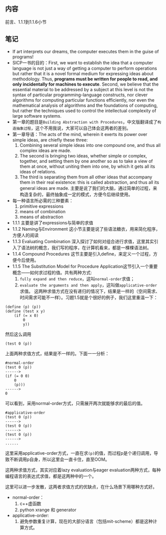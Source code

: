 ## 内容

前言、1.1.1到1.1.6小节

## 笔记

- If art interprets our dreams, the computer executes them in the guise of programs!
- SICP一书的目的：First, we want to establish the idea that a computer language is not just a way of getting a computer to perform operations but rather that it is a novel formal medium for expressing ideas about methodology. Thus, **programs must be written for people to read, and only incidentally for machines to execute**. Second, we believe that the essential material to be addressed by a subject at this level is not the syntax of particular programming-language constructs, nor clever algorithms for computing particular functions efficiently, nor even the mathematical analysis of algorithms and the foundations of computing, but rather the techniques used to control the intellectual complexity of large software systems.
- 第一章的题目是`Building Abstraction with Procedures`，中文版翻译成了`构造抽象过程`，这个不用我说，大家可以自己体会这两者的差别。
- 第一章导语：The acts of the mind, wherein it exerts its power over simple ideas, are chiefly these three: 
    1. Combining several simple ideas into one compound one, and thus all complex ideas are made. 
    2. The second is bringing two ideas, whether simple or complex, together, and setting them by one another so as to take a view of them at once, without uniting them into one, by which it gets all its ideas of relations. 
    3. The third is separating them from all other ideas that accompany them in their real existence: this is called abstraction, and thus all its general ideas are made. 主要是说了我们的大脑，通过简单的过程，来构造复杂的，最终抽象成一定的模式，方便今后继续使用。
- 每一种语言所必需的三种要素：
    1. primitive expressions 
    2. means of combination 
    3. means of abstraction
- 1.1.1 主要是讲了expressions与简单的求值
- 1.1.2 Naming与Environment 这小节主要是说了些语法糖衣，用来简化程序，方便人的阅读
- 1.1.3 Evaluating Combination 深入探讨了如何对组合进行求值，这里其实引入了语法树的概念，我们写的程序，在计算机看来，都是一棵棵语法树。
- 1.1.4 Compound Procedures 这节主要是引入define，来定义一个过程，方便今后使用。
- 1.1.5 The Substitution Model for Procedure Application这节引入一个重要概念——如何求过程的值。共有两种方式:
    1. `fully expand and then reduce`，这叫`normal-order`求值；
    2. `evaluate the arguments and then apply`，这叫做`applicative-order`求值。
这两种求值方式在没有递归的情况下，结果是一样的（空间需求、时间需求可能不一样）。习题1.5就是个很好的例子，我们这里重温一下：
```
(define (p) (p))
(define (test x y) 
    (if (= x 0)
        0
        y))
```
然后这么调用
```
(test 0 (p))
```
上面两种求值方式，结果是不一样的。下面一一分析：
```
#normal-order
(test 0 (p))   
------>
(if (= 0 0)
    0
    (p)))
------>
0
```
可以看到，采用normal-order方式，只需展开两次就能够求的最后的值。
```
#applicative-order
(test 0 (p))
------>
(test 0 (p))
------>
(test 0 (p))
------>
......
```
这里采用applicative-order方式，一直在求`(p)`的值，而过程p是个递归调用，导致不断调用p自身，所以这里会一直卡住，直至OOM。

这两种求值方式，其实对应着lazy evaluation与eager evaluation两种方式，每种编程语言的表达式求值，都是这两种中的一个。

这里可以进一步发散，这两者求值方式的优缺点，在什么场景下用哪种方式好。

- normal-order：
    1. c++虚函数
    2. python xrange 和 generator
- applicative-order:
    1. 避免参数重复计算，现在的大部分语言（包括mit-scheme）都是这种计算方式。
